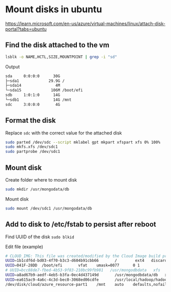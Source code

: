 # Mount disks in ubuntu
https://learn.microsoft.com/en-us/azure/virtual-machines/linux/attach-disk-portal?tabs=ubuntu

## Find the disk attached to the vm
```sh
lsblk -o NAME,HCTL,SIZE,MOUNTPOINT | grep -i "sd"
```

Output
```sh
sda     0:0:0:0      30G
├─sda1             29.9G /
├─sda14               4M
└─sda15             106M /boot/efi
sdb     1:0:1:0      14G
└─sdb1               14G /mnt
sdc     3:0:0:0       4G
```

## Format the disk

Replace `sdc` with the correct value for the attached disk

```sh
sudo parted /dev/sdc --script mklabel gpt mkpart xfspart xfs 0% 100%
sudo mkfs.xfs /dev/sdc1
sudo partprobe /dev/sdc1
```

## Mount disk
Create folder where to mount disk
```sh
sudo mkdir /usr/mongodata/db
```

Mount disk
```sh
sudo mount /dev/sdc1 /usr/mongodata/db
```

## Add to disk to /etc/fstab to persist after reboot

Find UUID of the disk `sudo blkid`

Edit file (example)
```sh
# CLOUD_IMG: This file was created/modified by the Cloud Image build process
UUID=1b1cdf6d-bd03-4f70-b3c3-d604b91cbb66       /        ext4   discard,errors=remount-ro       0 1
UUID=041F-28DD  /boot/efi       vfat    umask=0077      0 1
# UUID=bcc88de7-fbed-4b53-9f83-210bc99fb981   /usr/mongodbdata   xfs   defaults,nofail   1   2
UUID=a8ad67b9-aedf-4eb5-b3fa-0ec4d437149d       /usr/mongodbdata/db   xfs   defaults,nofail   1   2
UUID=ea615ac9-4a6c-4c3d-bec0-3068ed06cdfe       /usr/local/hadoop/hadoopdata/hdfs/datanode-01   xfs   defaults,nofail   1   2
/dev/disk/cloud/azure_resource-part1    /mnt    auto    defaults,nofail,x-systemd.requires=cloud-init.service,_netdev,comment=cloudconfig       0       2
```